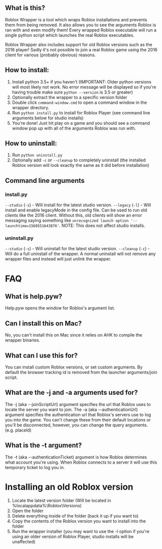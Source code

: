## What is this?
Roblox Wrapper is a tool which wraps Roblox installations and prevents them from being removed.
It also allows you to see the arguments Roblox is ran with and even modify them!
Every wrapped Roblox executable will run a single python script which launches the real Roblox executables.

Roblox Wrapper also includes support for old Roblox versions such as the 2016 player!
Sadly it's not possible to join a real Roblox game using the 2016 client for various (probably obvious) reasons.

## How to install:
  1. Install python 3.5+ if you haven't (IMPORTANT: Older python versions will most likely not work. No error message will be displayed so if you're having trouble make sure `python --version` is 3.5 or greater)
  2. Optionally extract the wrapper to a specific version folder
  3. Double click `command-window.cmd` to open a command window in the wrapper directory.
  4. Run `python install.py` to install for Roblox Player (see command line arguments below for studio installs)
  5. You're done! Just hit play on a game and you should see a command window pop up with all of the arguments Roblox was run with.
## How to uninstall:
  1. Run `python uninstall.py`
  2. Optionally add `-c` or `--cleanup` to completely uninstall (the installed Roblox version will look exactly the same as it did before installation)

## Command line arguments
### install.py
`--studio` (`-s`) - Will install for the latest studio version.
`--legacy` (`-l`) - Will install and enable legacyMode in the config file. Can be used to run old clients like the 2016 client. Without this, old clients will show an error messaging saying something like `unrecognized launch option '--launchtime=1560551643876'`. NOTE: This does not affect studio installs.
### uninstall.py
`--studio` (`-s`) - Will uninstall for the latest studio version.
`--cleanup` (`-c`) - Will do a full uninstall of the wrapper. A normal uninstall will not remove any wrapper files and instead will just unlink the wrapper.

# FAQ
## What is help.pyw?
Help.pyw opens the window for Roblox's argument list.

## Can I install this on Mac?
No, you can't install this on Mac since it relies on AHK to compile the wrapper binaries.

## What can I use this for?
You can install custom Roblox versions, or set custom arguments. By default the browser tracking id is removed from the launcher arguments/join script.

## What are the -j and -a arguments used for?
The -j (aka --joinScriptUrl) argument specifies the url that Roblox uses to locate the server you want to join.
The -a (aka --authenticationUrl) argument specifies the authentication url that Roblox's servers use to log you into the game.
You can't change these from their default locations or you'll be disconnected, however, you can change the query arguments. (e.g. placeId)

## What is the -t argument?
The -t (aka --authenticationTicket) argument is how Roblox determines what account you're using. When Roblox connects to a server it will use this temporary ticket to log you in.

# Installing an old Roblox version
  1. Locate the latest version folder (Will be located in %localappdata%\Roblox\Versions)
  2. Open the folder
  3. Delete everything inside of the folder (back it up if you want to)
  4. Copy the contents of the Roblox version you want to install into the folder
  5. Run the wrapper installer (you may want to use the -l option if you're using an older version of Roblox Player, studio installs will be unaffected)
